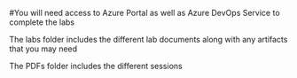 #You will need access to Azure Portal as well as Azure DevOps Service to complete the labs

The labs folder includes the different lab documents along with any artifacts that you may need

The PDFs folder includes the different sessions

